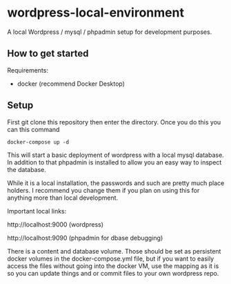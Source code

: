 # wordpress-local-environment
A local Wordpress / mysql / phpadmin setup for development purposes. 

## How to get started 

Requirements:
- docker (recommend Docker Desktop)

## Setup

First git clone this repository then enter the directory. 
Once you do this you can this command

`docker-compose up -d`

This will start a basic deployment of wordpress with a local mysql database. 
In addition to that phpadmin is installed to allow you an easy way to inspect the database. 

While it is a local installation, the passwords and such are pretty much place holders. I recommend you change them if you plan on using this for anything more than local development. 

Important local links: 

http://localhost:9000  (wordpress)

http://localhost:9090  (phpadmin for dbase debugging)

There is a content and database volume.  Those should be set as persistent docker volumes in the docker-compose.yml file, but if you want to easily access the files without going into the docker VM, use the mapping as it is so you can update things and or commit files to your own wordpress repo.  
